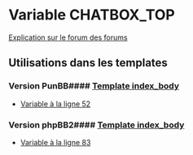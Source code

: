# Variable CHATBOX_TOP
[Explication sur le forum des forums](http://forum.forumactif.com/t294113-listing-des-variables#CHATBOX_TOP)
## Utilisations dans les templates
### Version PunBB#### [Template index_body](punbb/index_body.md)
* [Variable à la ligne 52](../punbb/index_body.tpl#L52)
### Version phpBB2#### [Template index_body](subsilver/index_body.md)
* [Variable à la ligne 83](../subsilver/index_body.tpl#L83)